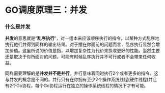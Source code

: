 # GO调度原理三：并发


### 什么是并发
**并发**的意思就是“**乱序执行**”，对一组本来应该顺序执行的指令，以某种方式乱序地执行他们并得到同样的输出结果。对于摆在你面前的问题而言，乱序执行显然会增加价值。这里所说的价值是指，以增加复杂性为代价来换取更好的性能。当然主要还是取决于你所面对的问题，可能有时候乱序执行并不可行或者不会带来任何收益。

同样需要理解的是**并发并不是并行**。并行意味着同时执行2个或者更多的指令。这与并发的概念是不同的。并行只有在你拥有至少2个操作系统线程(硬件线程)并且有2个Go协程，每个Go协程运行在独立的操作系统线程的情况下才有可能。
